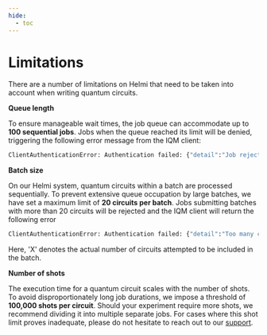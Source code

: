 ```yaml
---
hide:
  - toc
---
```


# Limitations

There are a number of limitations on Helmi that need to be taken into account when writing quantum circuits.

**Queue length**

To ensure manageable wait times, the job queue can accommodate up to **100 sequential jobs**.
Jobs when the queue reached its limit will be denied, triggering the following error message from the IQM client:

```bash
ClientAuthenticationError: Authentication failed: {"detail":"Job rejected: Too many circuits in queue"}
```

**Batch size**

On our Helmi system, quantum circuits within a batch are processed sequentially. To prevent extensive queue occupation by large batches, we have set a maximum limit of **20 circuits per batch**.
Jobs submitting batches with more than 20 circuits will be rejected and the IQM client will return the following error

```bash
ClientAuthenticationError: Authentication failed: {"detail":"Too many circuits X in batch (max: 20)"}
```

Here, 'X' denotes the actual number of circuits attempted to be included in the batch.

**Number of shots**

The execution time for a quantum circuit scales with the number of shots. To avoid disproportionately long job durations, we impose a threshold of **100,000 shots per circuit**. Should your experiment require more shots, we recommend dividing it into multiple separate jobs. For cases where this shot limit proves inadequate, please do not hesitate to reach out to our [support](support.md).
